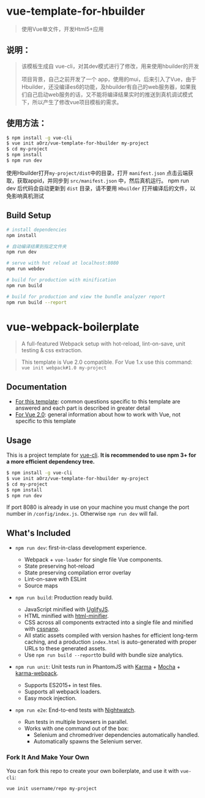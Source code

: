 # vue-template-for-hbuilder

> 使用Vue单文件，开发Html5+应用

## 说明：

> 该模板生成自 vue-cli，对其dev模式进行了修改，用来使用hbuilder的开发
>
> 项目背景，自己之前开发了一个 app，使用的mui，后来引入了Vue，由于Hbuilder，还没编译es6的功能，及hbuilder有自己的web服务器，如果我们自己启动web服务的话，又不能将编译结果实时的推送到真机调试模式下，所以产生了修改vue项目模板的需求。

## 使用方法：
``` bash
$ npm install -g vue-cli
$ vue init aOrz/vue-template-for-hbuilder my-project
$ cd my-project
$ npm install
$ npm run dev
```
使用Hbuilder打开`my-project/dist`中的目录，打开 `manifest.json` 点击云端获取，获取appid，并同步到 `src/manifest.json` 中，然后真机运行。
npm run dev 后代码会自动更新到 `dist` 目录，请不要用 `Hbuilder` 打开编译后的文件，以免影响真机测试
## Build Setup

``` bash
# install dependencies
npm install

# 自动编译结果到指定文件夹
npm run dev

# serve with hot reload at localhost:8080
npm run webdev

# build for production with minification
npm run build

# build for production and view the bundle analyzer report
npm run build --report
```

# vue-webpack-boilerplate

> A full-featured Webpack setup with hot-reload, lint-on-save, unit testing & css extraction.

> This template is Vue 2.0 compatible. For Vue 1.x use this command: `vue init webpack#1.0 my-project`

## Documentation

- [For this template](http://vuejs-templates.github.io/webpack): common questions specific to this template are answered and each part is described in greater detail
- [For Vue 2.0](http://vuejs.org/guide/): general information about how to work with Vue, not specific to this template

## Usage

This is a project template for [vue-cli](https://github.com/vuejs/vue-cli). **It is recommended to use npm 3+ for a more efficient dependency tree.**

``` bash
$ npm install -g vue-cli
$ vue init aOrz/vue-template-for-hbuilder my-project
$ cd my-project
$ npm install
$ npm run dev
```

If port 8080 is already in use on your machine you must change the port number in `/config/index.js`. Otherwise `npm run dev` will fail.

## What's Included

- `npm run dev`: first-in-class development experience.
  - Webpack + `vue-loader` for single file Vue components.
  - State preserving hot-reload
  - State preserving compilation error overlay
  - Lint-on-save with ESLint
  - Source maps

- `npm run build`: Production ready build.
  - JavaScript minified with [UglifyJS](https://github.com/mishoo/UglifyJS2).
  - HTML minified with [html-minifier](https://github.com/kangax/html-minifier).
  - CSS across all components extracted into a single file and minified with [cssnano](https://github.com/ben-eb/cssnano).
  - All static assets compiled with version hashes for efficient long-term caching, and a production `index.html` is auto-generated with proper URLs to these generated assets.
  - Use `npm run build --report`to build with bundle size analytics.

- `npm run unit`: Unit tests run in PhantomJS with [Karma](http://karma-runner.github.io/0.13/index.html) + [Mocha](http://mochajs.org/) + [karma-webpack](https://github.com/webpack/karma-webpack).
  - Supports ES2015+ in test files.
  - Supports all webpack loaders.
  - Easy mock injection.

- `npm run e2e`: End-to-end tests with [Nightwatch](http://nightwatchjs.org/).
  - Run tests in multiple browsers in parallel.
  - Works with one command out of the box:
    - Selenium and chromedriver dependencies automatically handled.
    - Automatically spawns the Selenium server.

### Fork It And Make Your Own

You can fork this repo to create your own boilerplate, and use it with `vue-cli`:

``` bash
vue init username/repo my-project
```
